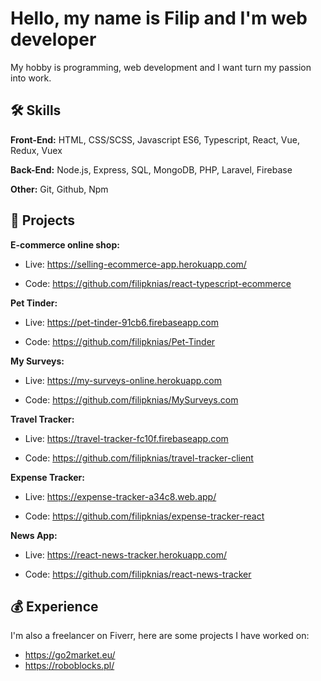 
# Hello, my name is Filip and I'm web developer

My hobby is programming, web development and I want turn my passion into work.



## 🛠 Skills

**Front-End:** HTML, CSS/SCSS, Javascript ES6, Typescript, React, Vue, Redux, Vuex

**Back-End:** Node.js, Express, SQL, MongoDB, PHP, Laravel, Firebase

**Other:** Git, Github, Npm

## 🌟 Projects
**E-commerce online shop:** 
- Live: https://selling-ecommerce-app.herokuapp.com/

- Code: https://github.com/filipknias/react-typescript-ecommerce

**Pet Tinder:** 
- Live: https://pet-tinder-91cb6.firebaseapp.com

- Code: https://github.com/filipknias/Pet-Tinder

**My Surveys:** 
- Live: https://my-surveys-online.herokuapp.com

- Code: https://github.com/filipknias/MySurveys.com

**Travel Tracker:** 
- Live: https://travel-tracker-fc10f.firebaseapp.com

- Code: https://github.com/filipknias/travel-tracker-client

**Expense Tracker:** 
- Live: https://expense-tracker-a34c8.web.app/

- Code: https://github.com/filipknias/expense-tracker-react

**News App:** 
- Live: https://react-news-tracker.herokuapp.com/

- Code: https://github.com/filipknias/react-news-tracker

## 💰 Experience

I'm also a freelancer on Fiverr, here are some projects I have worked on:

- https://go2market.eu/
- https://roboblocks.pl/
